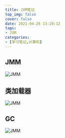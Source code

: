 ```yaml
---
title: JVM笔记
top_img: false
cover: false
date: 2021-04-26 13:20:12
tags: 
- JVM
categories: 
- [学习笔记,计算机]
---
```


## JMM 

![JMM](JMM.svg)

## 类加载器

![JMM](class_loader.svg)

## GC 

![JMM](JVM_GC.jpg)
